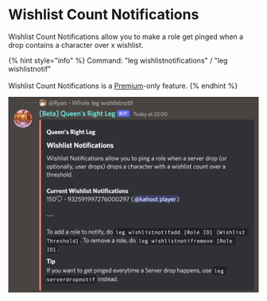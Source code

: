# Wishlist Count Notifications

Wishlist Count Notifications allow you to make a role get pinged when a drop contains a character over x wishlist.

{% hint style="info" %}
Command: "leg wishlistnotifications" / "leg wishlistnotif"\
\
Wishlist Count Notifications is a [Premium](../../boring-stuff/premium-access/server-premium.md)-only feature.
{% endhint %}

![Example of the wishlistnotif command](<../../.gitbook/assets/image (35).png>)
